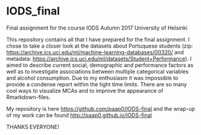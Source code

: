 # IODS_final
Final assignment for the course IODS Autumn 2017 University of Helsinki

This repository contains all that I have prepared for the final assignment. I chose to take a closer look at the datasets about Portuquese students (zip: https://archive.ics.uci.edu/ml/machine-learning-databases/00320/ and metadata: https://archive.ics.uci.edu/ml/datasets/Student+Performance). I aimed to describe current social, demographic and performance factors as well as to investigate associations between multiple categorical variables and alcohol consumption. Due to my enthusiasm it was impossible to provide a condense report within the tight time limits. There are so many cool ways to visualize MCAs and to improve the appearance of Rmarkdown-files.

My repository is here https://github.com/paap0/IODS-final and the wrap-up of my work can be found http://paap0.github.io/IODS-final

THANKS EVERYONE!
